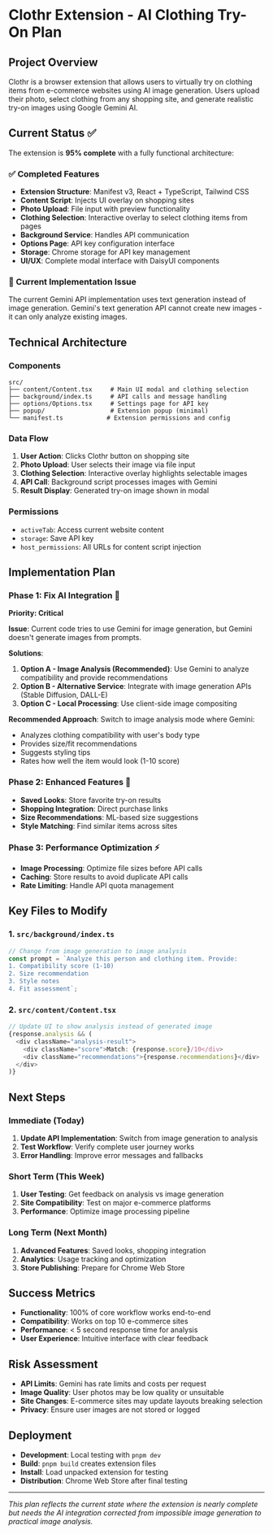 # Clothr Extension - AI Clothing Try-On Plan

## Project Overview

Clothr is a browser extension that allows users to virtually try on clothing items from e-commerce websites using AI image generation. Users upload their photo, select clothing from any shopping site, and generate realistic try-on images using Google Gemini AI.

## Current Status ✅

The extension is **95% complete** with a fully functional architecture:

### ✅ Completed Features

- **Extension Structure**: Manifest v3, React + TypeScript, Tailwind CSS
- **Content Script**: Injects UI overlay on shopping sites
- **Photo Upload**: File input with preview functionality
- **Clothing Selection**: Interactive overlay to select clothing items from pages
- **Background Service**: Handles API communication
- **Options Page**: API key configuration interface
- **Storage**: Chrome storage for API key management
- **UI/UX**: Complete modal interface with DaisyUI components

### 🔄 Current Implementation Issue

The current Gemini API implementation uses text generation instead of image generation. Gemini's text generation API cannot create new images - it can only analyze existing images.

## Technical Architecture

### Components

```
src/
├── content/Content.tsx     # Main UI modal and clothing selection
├── background/index.ts     # API calls and message handling
├── options/Options.tsx     # Settings page for API key
├── popup/                  # Extension popup (minimal)
└── manifest.ts            # Extension permissions and config
```

### Data Flow

1. **User Action**: Clicks Clothr button on shopping site
2. **Photo Upload**: User selects their image via file input
3. **Clothing Selection**: Interactive overlay highlights selectable images
4. **API Call**: Background script processes images with Gemini
5. **Result Display**: Generated try-on image shown in modal

### Permissions

- `activeTab`: Access current website content
- `storage`: Save API key
- `host_permissions`: All URLs for content script injection

## Implementation Plan

### Phase 1: Fix AI Integration 🚨

**Priority: Critical**

**Issue**: Current code tries to use Gemini for image generation, but Gemini doesn't generate images from prompts.

**Solutions**:

1. **Option A - Image Analysis (Recommended)**: Use Gemini to analyze compatibility and provide recommendations
2. **Option B - Alternative Service**: Integrate with image generation APIs (Stable Diffusion, DALL-E)
3. **Option C - Local Processing**: Use client-side image compositing

**Recommended Approach**: Switch to image analysis mode where Gemini:

- Analyzes clothing compatibility with user's body type
- Provides size/fit recommendations
- Suggests styling tips
- Rates how well the item would look (1-10 score)

### Phase 2: Enhanced Features 🎯

- **Saved Looks**: Store favorite try-on results
- **Shopping Integration**: Direct purchase links
- **Size Recommendations**: ML-based size suggestions
- **Style Matching**: Find similar items across sites

### Phase 3: Performance Optimization ⚡

- **Image Processing**: Optimize file sizes before API calls
- **Caching**: Store results to avoid duplicate API calls
- **Rate Limiting**: Handle API quota management

## Key Files to Modify

### 1. `src/background/index.ts`

```typescript
// Change from image generation to image analysis
const prompt = `Analyze this person and clothing item. Provide:
1. Compatibility score (1-10)
2. Size recommendation
3. Style notes
4. Fit assessment`;
```

### 2. `src/content/Content.tsx`

```typescript
// Update UI to show analysis instead of generated image
{response.analysis && (
  <div className="analysis-result">
    <div className="score">Match: {response.score}/10</div>
    <div className="recommendations">{response.recommendations}</div>
  </div>
)}
```

## Next Steps

### Immediate (Today)

1. **Update API Implementation**: Switch from image generation to analysis
2. **Test Workflow**: Verify complete user journey works
3. **Error Handling**: Improve error messages and fallbacks

### Short Term (This Week)

1. **User Testing**: Get feedback on analysis vs image generation
2. **Site Compatibility**: Test on major e-commerce platforms
3. **Performance**: Optimize image processing pipeline

### Long Term (Next Month)

1. **Advanced Features**: Saved looks, shopping integration
2. **Analytics**: Usage tracking and optimization
3. **Store Publishing**: Prepare for Chrome Web Store

## Success Metrics

- **Functionality**: 100% of core workflow works end-to-end
- **Compatibility**: Works on top 10 e-commerce sites
- **Performance**: < 5 second response time for analysis
- **User Experience**: Intuitive interface with clear feedback

## Risk Assessment

- **API Limits**: Gemini has rate limits and costs per request
- **Image Quality**: User photos may be low quality or unsuitable
- **Site Changes**: E-commerce sites may update layouts breaking selection
- **Privacy**: Ensure user images are not stored or logged

## Deployment

- **Development**: Local testing with `pnpm dev`
- **Build**: `pnpm build` creates extension files
- **Install**: Load unpacked extension for testing
- **Distribution**: Chrome Web Store after final testing

---

_This plan reflects the current state where the extension is nearly complete but needs the AI integration corrected from impossible image generation to practical image analysis._
